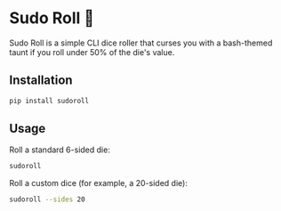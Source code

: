 # Sudo Roll 🎲

Sudo Roll is a simple CLI dice roller that curses you with a bash-themed taunt if you roll under 50% of the die's value.

## Installation

```bash
pip install sudoroll
```

## Usage

Roll a standard 6-sided die:

```bash
sudoroll
```

Roll a custom dice (for example, a 20-sided die):

```bash
sudoroll --sides 20
```
